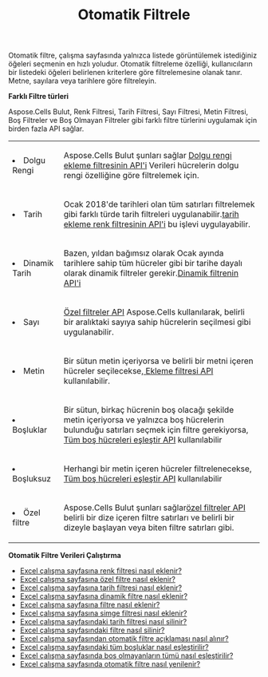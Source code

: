﻿---
title: Otomatik Filtrele
second_title: Aspose.Cells Cloud Documen
type: docs
url: /tr/autofilter/
aliases: [/working-with-autofilter/]
keywords: Get, add， delete, and so on for auto filter on an Excel worksheet
description: Aspose.Cells Bulut API'leri, Excel çalışma sayfasında otomatik filtreleme için alma, ekleme, silme vb. işlemlerini destekler. SDK çeşitli geliştirme dillerini destekler. Bunlar arasında Android, C#, Go, Java, NodeJS, Perl, PHP, Python, Ruby ve Swift bulunur
weight: 100
kwords: Excel, Office Bulut, REST API, Elektronik Tablo, PDF, CSV, Json, Markdwon, Otomatik Filtre
---
Otomatik filtre, çalışma sayfasında yalnızca listede görüntülemek istediğiniz öğeleri seçmenin en hızlı yoludur. Otomatik filtreleme özelliği, kullanıcıların bir listedeki öğeleri belirlenen kriterlere göre filtrelemesine olanak tanır. Metne, sayılara veya tarihlere göre filtreleyin.



**Farklı Filtre türleri** 

Aspose.Cells Bulut, Renk Filtresi, Tarih Filtresi, Sayı Filtresi, Metin Filtresi, Boş Filtreler ve Boş Olmayan Filtreler gibi farklı filtre türlerini uygulamak için birden fazla API sağlar.

<table class="table table-striped">
  <tr>
  <td class="col-md-2"> <li>Dolgu Rengi</li> </td>
  <td class="col-md-10">
  <p> Aspose.Cells Bulut şunları sağlar
 <a href="/cells/tr/autofilter/add-color-filter/">Dolgu rengi ekleme filtresinin API'i</a>
Verileri hücrelerin dolgu rengi özelliğine göre filtrelemek için.</p>
  </td>
  </tr>
  <tr>
    <td class="col-md-2"> <li>Tarih</li> </td>
  <td class="col-md-10">
  <p>
Ocak 2018'de tarihleri olan tüm satırları filtrelemek gibi farklı türde tarih filtreleri uygulanabilir.<a href="/cells/tr/autofilter/add-date-filter/">tarih ekleme renk filtresinin API'i</a> bu işlevi uygulayabilir.
</p>
  </td>
  </tr>
    <tr>
    <td class="col-md-2"> <li>Dinamik Tarih</li> </td>
  <td class="col-md-10">
  <p>
 Bazen, yıldan bağımsız olarak Ocak ayında tarihlere sahip tüm hücreler gibi bir tarihe dayalı olarak dinamik filtreler gerekir.<a href="/cells/tr/autofilter/add-dynamic-filter/">Dinamik filtrenin API'i</a>  
</p>
  </td>
  </tr>
      <tr>
    <td class="col-md-2"> <li>Sayı</li> </td>
  <td class="col-md-10">
  <p>
<a href="/cells/tr/autofilter/add-filter/">Özel filtreler API</a> Aspose.Cells kullanılarak, belirli bir aralıktaki sayıya sahip hücrelerin seçilmesi gibi uygulanabilir.
</p>
  </td>
  </tr>
        <tr>
    <td class="col-md-2"> <li>Metin</li> </td>
  <td class="col-md-10">
  <p>
 Bir sütun metin içeriyorsa ve belirli bir metni içeren hücreler seçilecekse,<a href="/cells/tr/autofilter/add-filter/"> Ekleme filtresi API</a> kullanılabilir.
</p>
  </td>
  </tr>
          <tr>
    <td class="col-md-2"> <li>Boşluklar</li> </td>
  <td class="col-md-10">
  <p>

 Bir sütun, birkaç hücrenin boş olacağı şekilde metin içeriyorsa ve yalnızca boş hücrelerin bulunduğu satırları seçmek için filtre gerekiyorsa,<a href="/cells/tr/autofilter/match-all-blank/"> Tüm boş hücreleri eşleştir API</a> kullanılabilir
</p>
  </td>
  </tr>
            <tr>
    <td class="col-md-2"> <li>Boşluksuz</li> </td>
  <td class="col-md-10">
  <p>

 Herhangi bir metin içeren hücreler filtrelenecekse,<a href="/cells/tr/autofilter/match-all-blank/"> Tüm boş hücreleri eşleştir API</a> kullanılabilir
</p>
  </td>
  </tr>
              <tr>
    <td class="col-md-2"> <li>Özel filtre</li> </td>
  <td class="col-md-10">
  <p>
 Aspose.Cells Bulut şunları sağlar<a href="/cells/tr/autofilter/add-dynamic-filter/">özel filtreler API</a> belirli bir dize içeren filtre satırları ve belirli bir dizeyle başlayan veya biten filtre satırları gibi.
</p>
  </td>
  </tr>
</table>


**Otomatik Filtre Verileri Çalıştırma**

- [Excel çalışma sayfasına renk filtresi nasıl eklenir?](/cells/tr/autofilter/add-color-filter/)
- [Excel çalışma sayfasına özel filtre nasıl eklenir?](/cells/tr/autofilter/add-custom-filter/)
- [Excel çalışma sayfasına tarih filtresi nasıl eklenir?](/cells/tr/autofilter/add-date-filter/)
- [Excel çalışma sayfasına dinamik filtre nasıl eklenir?](/cells/tr/autofilter/add-dynamic-filter/)
- [Excel çalışma sayfasına filtre nasıl eklenir?](/cells/tr/autofilter/add-filter/)
- [Excel çalışma sayfasına simge filtresi nasıl eklenir?](/cells/tr/autofilter/add-icon-filter/)
- [Excel çalışma sayfasındaki tarih filtresi nasıl silinir?](/cells/tr/autofilter/delete-a-date-filter/)
- [Excel çalışma sayfasındaki filtre nasıl silinir?](/cells/tr/delete-filter/)
- [Excel çalışma sayfasından otomatik filtre açıklaması nasıl alınır?](/cells/tr/autofilter/get/)
- [Excel çalışma sayfasındaki tüm boşluklar nasıl eşleştirilir?](/cells/tr/autofilter/match-all-blank/)
- [Excel çalışma sayfasında boş olmayanların tümü nasıl eşleştirilir?](/cells/tr/autofilter/match-all-non-blank/)
- [Excel çalışma sayfasında otomatik filtre nasıl yenilenir?](/cells/tr/autofilter/refresh/)

